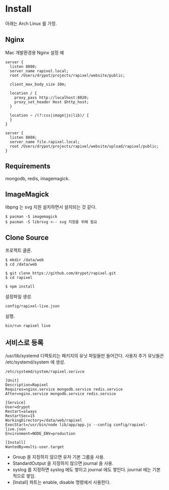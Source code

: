 # Install

아래는 Arch Linux 를 가정.


## Nginx

Mac 개발환경용 Nginx 설정 예

    server {
      listen 8080;
      server_name rapixel.local;
      root /Users/drypot/projects/rapixel/website/public;

      client_max_body_size 10m;

      location / {
        proxy_pass http://localhost:8020;
        proxy_set_header Host $http_host;
      }

      location ~ /(?:css|image|js|lib)/ {
      }
    }

    server {
      listen 8080;
      server_name file.rapixel.local;
      root /Users/drypot/projects/rapixel/website/upload/rapixel/public;
    }

## Requirements

mongodb, redis, imagemagick.


## ImageMagick

libpng 는 svg 지원 설치하면서 설치되는 것 같다.

    $ pacman -S imagemagick
    $ pacman -S librsvg <-- svg 지원을 위해 필요


## Clone Source

프로젝트 클론.

    $ mkdir /data/web
    $ cd /data/web

    $ git clone https://github.com/drypot/rapixel.git
    $ cd rapixel

    $ npm install

설정파일 생성.

    config/rapixel-live.json

실행.

    bin/run rapixel live


## 서비스로 등록

/usr/lib/systemd 디렉토리는 패키지의 유닛 파일들만 들어간다.
사용자 추가 유닛들은 /etc/systemd/system 에 생성.

    /etc/systemd/system/rapixel.serivce

    [Unit]
    Description=Rapixel
    Requires=nginx.service mongodb.service redis.service
    After=nginx.service mongodb.service redis.service

    [Service]
    User=drypot
    Restart=always
    RestartSec=15
    WorkingDirectory=/data/web/rapixel
    ExecStart=/usr/bin/node lib/app/app.js --config config/rapixel-live.json
    Environment=NODE_ENV=production

    [Install]
    WantedBy=multi-user.target

* Group 을 지정하지 않으면 유저 기본 그룹을 사용.
* StandardOutput 을 지정하지 않으면 journal 을 사용.
* syslog 를 지정하면 syslog 에도 쌓이고 journal 에도 쌓인다. journal 에는 기본적으로 쌓임.
* [Install] 파트는 enable, disable 명령에서 사용한다.
